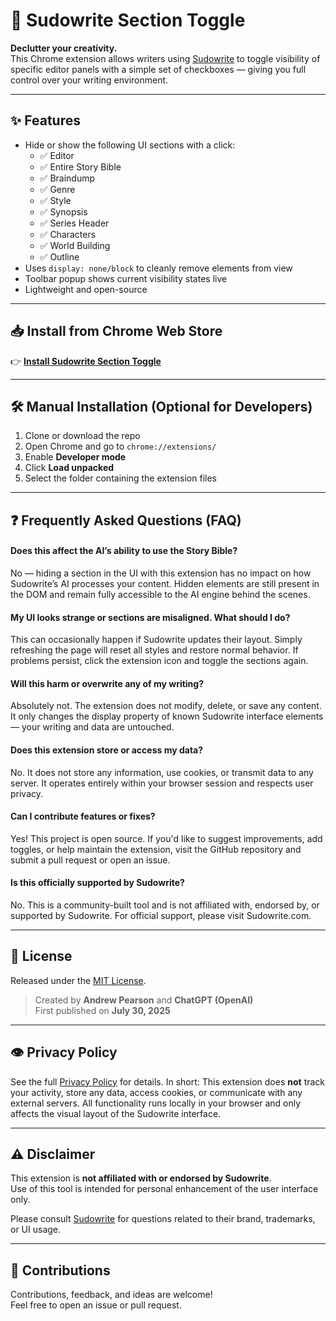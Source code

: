 # 🧩 Sudowrite Section Toggle

**Declutter your creativity.**  
This Chrome extension allows writers using [Sudowrite](https://www.sudowrite.com) to toggle visibility of specific editor panels with a simple set of checkboxes — giving you full control over your writing environment.

---

## ✨ Features

- Hide or show the following UI sections with a click:
  - ✅ Editor
  - ✅ Entire Story Bible
  - ✅ Braindump
  - ✅ Genre
  - ✅ Style
  - ✅ Synopsis
  - ✅ Series Header
  - ✅ Characters
  - ✅ World Building
  - ✅ Outline
- Uses `display: none/block` to cleanly remove elements from view
- Toolbar popup shows current visibility states live
- Lightweight and open-source

---

## 📥 Install from Chrome Web Store

👉 **[Install Sudowrite Section Toggle](https://chromewebstore.google.com/detail/sudowrite-section-toggle/edfnfkgcnnoccppimaonifembbkijkoa)**

---

## 🛠 Manual Installation (Optional for Developers)

1. Clone or download the repo
2. Open Chrome and go to `chrome://extensions/`
3. Enable **Developer mode**
4. Click **Load unpacked**
5. Select the folder containing the extension files

---

## ❓ Frequently Asked Questions (FAQ)
#### Does this affect the AI’s ability to use the Story Bible?
No — hiding a section in the UI with this extension has no impact on how Sudowrite’s AI processes your content. Hidden elements are still present in the DOM and remain fully accessible to the AI engine behind the scenes.

#### My UI looks strange or sections are misaligned. What should I do?
This can occasionally happen if Sudowrite updates their layout. Simply refreshing the page will reset all styles and restore normal behavior. If problems persist, click the extension icon and toggle the sections again.

#### Will this harm or overwrite any of my writing?
Absolutely not. The extension does not modify, delete, or save any content. It only changes the display property of known Sudowrite interface elements — your writing and data are untouched.

#### Does this extension store or access my data?
No. It does not store any information, use cookies, or transmit data to any server. It operates entirely within your browser session and respects user privacy.

#### Can I contribute features or fixes?
Yes! This project is open source. If you'd like to suggest improvements, add toggles, or help maintain the extension, visit the GitHub repository and submit a pull request or open an issue.

#### Is this officially supported by Sudowrite?
No. This is a community-built tool and is not affiliated with, endorsed by, or supported by Sudowrite. For official support, please visit Sudowrite.com.

---

## 🧾 License

Released under the [MIT License](LICENSE).

> Created by **Andrew Pearson** and **ChatGPT (OpenAI)**  
> First published on **July 30, 2025**

---

## 👁️ Privacy Policy
See the full [Privacy Policy](PRIVACY.md) for details.
In short: This extension does **not** track your activity, store any data, access cookies, or communicate with any external servers. All functionality runs locally in your browser and only affects the visual layout of the Sudowrite interface.

---

## ⚠️ Disclaimer

This extension is **not affiliated with or endorsed by Sudowrite**.  
Use of this tool is intended for personal enhancement of the user interface only.

Please consult [Sudowrite](https://www.sudowrite.com) for questions related to their brand, trademarks, or UI usage.

---

## 🤝 Contributions

Contributions, feedback, and ideas are welcome!  
Feel free to open an issue or pull request.
